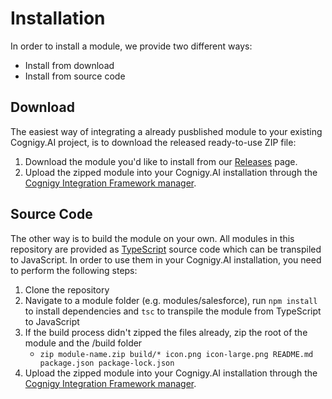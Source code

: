 # Installation

In order to install a module, we provide two different ways:

- Install from download
- Install from source code

## Download
The easiest way of integrating a already pusblished module to your existing Cognigy.AI project, is to download the released  ready-to-use ZIP file:

1. Download the module you'd like to install from our [Releases](./releases.md) page.
2. Upload the zipped module into your Cognigy.AI installation through the [Cognigy Integration Framework manager](https://docs.cognigy.com/docs/integration-framework#section-4-upload-your-module).

## Source Code

The other way is to build the module on your own. All modules in this repository are provided as [TypeScript](https://www.typescriptlang.org/) source code which can be transpiled to JavaScript. In order to use them in your Cognigy.AI installation, you need to perform the following steps:

1. Clone the repository
2. Navigate to a module folder (e.g. modules/salesforce), run `npm install` to install dependencies and `tsc` to transpile the module from TypeScript to JavaScript
3. If the build process didn't zipped the files already, zip the root of the module and the /build folder
    - `zip module-name.zip build/* icon.png icon-large.png README.md package.json package-lock.json`
4. Upload the zipped module into your Cognigy.AI installation through the [Cognigy Integration Framework manager](https://docs.cognigy.com/docs/integration-framework#section-4-upload-your-module).